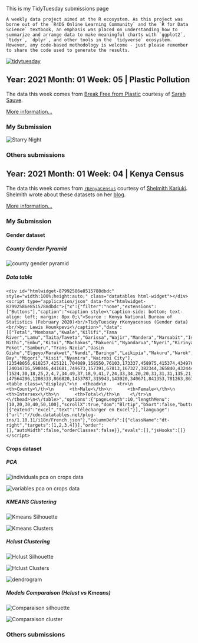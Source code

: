 
This is my TidyTuesday submissions page

    A weekly data project aimed at the R ecosystem. As this project was borne out of the `R4DS Online Learning Community` and the `R for Data Science` textbook, an emphasis was placed on understanding how to summarize and arrange data to make meaningful charts with `ggplot2`, `tidyr`, `dplyr`, and other tools in the `tidyverse` ecosystem. However, any code-based methodology is welcome - just please remember to share the code used to generate the results.

[![tidytuesday](images/tt_logo.png "tidytuesday")](https://github.com/rfordatascience/tidytuesday)

## Year: 2021 Month: 01 Week: 05 \| Plastic Pollution

The data this week comes from [Break Free from Plastic](https://www.breakfreefromplastic.org) courtesy of [Sarah Sauve](https://sarahasauve.wordpress.com).

[More information...](https://github.com/rfordatascience/tidytuesday/tree/master/data/2021/2021-01-26)

### My Submission



![Starry Night](graphes/Y2021-M1-W5%20Plastic%20Pollution/plasticstarrynight.png "Starry Night")

### Others submissions

## Year: 2021 Month: 01 Week: 04 \| Kenya Census

The data this week comes from [`rKenyaCensus`](https://github.com/Shelmith-Kariuki/rKenyaCensus) courtesy of [Shelmith Kariuki](https://twitter.com/Shel_Kariuki). Shelmith wrote about these datasets on her [blog](https://shelkariuki.netlify.app/post/rkenyacensus/).

[More information...](https://github.com/rfordatascience/tidytuesday/tree/master/data/2021/2021-01-19)

### My Submission

#### Gender dataset

##### County Gender Pyramid



![county gender pyramid](graphes/Y2021-M1-W4%20rkenyacensus/gender_pyramid.jpeg "county gender pyramid")

##### Data table


```{=html}
<div id="htmlwidget-87992586e8515788dbdc" style="width:100%;height:auto;" class="datatables html-widget"></div>
<script type="application/json" data-for="htmlwidget-87992586e8515788dbdc">{"x":{"filter":"none","extensions":["Buttons"],"caption":"<caption style=\"caption-side: bottom; text-align: left; margin: 8px 0;\">Source : Kenya National Bureau of  Statistics (February 2020)<br/>TidyTuesday rKenyacensus (Gender data)<br/>by: Lewis Hounkpevi<\/caption>","data":[["Total","Mombasa","Kwale","Kilifi","Tana River","Lamu","Taita/Taveta","Garissa","Wajir","Mandera","Marsabit","Isiolo","Meru","Tharaka-Nithi","Embu","Kitui","Machakos","Makueni","Nyandarua","Nyeri","Kirinyaga","Murang'a","Kiambu","Turkana","West Pokot","Samburu","Trans Nzoia","Uasin Gishu","Elgeyo/Marakwet","Nandi","Baringo","Laikipia","Nakuru","Narok","Kajiado","Kericho","Bomet","Kakamega","Vihiga","Bungoma","Busia","Siaya","Kisumu","Homa Bay","Migori","Kisii","Nyamira","Nairobi City"],[23548056,610257,425121,704089,158550,76103,173337,458975,415374,434976,243548,139510,767698,193764,304208,549003,710707,489691,315022,374288,302011,523940,1187146,478087,307013,156774,489107,580269,227317,441259,336322,259440,1077272,579042,557098,450741,434287,897133,283678,812146,426252,471669,560942,539560,536187,605784,290907,2192452],[24014716,598046,441681,749673,157391,67813,167327,382344,365840,432444,216219,128483,777975,199406,304367,587151,711191,497942,323247,384845,308369,532669,1230454,448868,314213,153546,501206,582889,227151,444430,330428,259102,1084835,578805,560704,451008,441379,970406,306323,858389,467401,521496,594609,592367,580214,661038,314656,2204376],[1524,30,18,25,2,4,7,34,49,37,18,9,41,7,24,33,34,20,20,31,31,31,135,21,15,7,28,28,12,22,13,18,95,26,38,28,23,40,12,35,28,18,23,23,35,38,13,245],[47564296,1208333,866820,1453787,315943,143920,340671,841353,781263,867457,459785,268002,1545714,393177,608599,1136187,1421932,987653,638289,759164,610411,1056640,2417735,926976,621241,310327,990341,1163186,454480,885711,666763,518560,2162202,1157873,1117840,901777,875689,1867579,590013,1670570,893681,993183,1155574,1131950,1116436,1266860,605576,4397073]],"container":"<table class=\"display\">\n  <thead>\n    <tr>\n      <th>County<\/th>\n      <th>Male<\/th>\n      <th>Female<\/th>\n      <th>Intersex<\/th>\n      <th>Total<\/th>\n    <\/tr>\n  <\/thead>\n<\/table>","options":{"pageLength":10,"lengthMenu":[10,20,30,40,50,100],"scrollX":true,"dom":"Blrtip","bSort":false,"buttons":[{"extend":"excel","text":"Télécharger en Excel"}],"language":{"url":"//cdn.datatables.net/plug-ins/1.10.11/i18n/French.json"},"columnDefs":[{"className":"dt-right","targets":[1,2,3,4]}],"order":[],"autoWidth":false,"orderClasses":false}},"evals":[],"jsHooks":[]}</script>
```

#### Crops dataset

##### PCA

![individuals pca on crops data](graphes/Y2021-M1-W4%20rkenyacensus/graphesacp_indi.png "individuals pca plot")

![variables pca on crops data](graphes/Y2021-M1-W4%20rkenyacensus/graphesvar.png "variables")

##### KMEANS Clustering

![Kmeans Silhouette](graphes/Y2021-M1-W4%20rkenyacensus/graphe_silhouette_km.png "Kmeans Silhouette")

![Kmeans Clusters](graphes/Y2021-M1-W4%20rkenyacensus/graphe_cluster_km.png "Kmeans Clusters")

##### Hclust Clustering

![Hclust Silhouette](graphes/Y2021-M1-W4%20rkenyacensus/graphe_silhouette_cah6.png "Hclust Silhouette")

![Hclust Clusters](graphes/Y2021-M1-W4%20rkenyacensus/graphe_cluster_cah6.png "Hclust Clusters")

![dendrogram](graphes/Y2021-M1-W4%20rkenyacensus/graphe_dendo_cah.png "dendrogram")

##### Models Comparaison (Hclust vs Kmeans)

![Comparaison silhouette](graphes/Y2021-M1-W4%20rkenyacensus/silpatch.png "Comparaison silhouette")

![Comparaison cluster](graphes/Y2021-M1-W4%20rkenyacensus/cluspatch.png "Comparaison cluster")

### Others submissions
